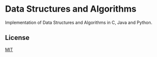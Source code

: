 # Data Structures and Algorithms

Implementation of Data Structures and Algorithms in C, Java and Python.

## License
[MIT](./LICENSE)
